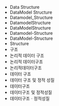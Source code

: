 ﻿- Data Structure
- DataModel Structure
- Datamodel_Structure
- DatamodelStructure
- DataModelStructure
- Datamodel-Structure
- DataModel-Structure
- Structure
- 구조
- 논리적 데이터 구조
- 논리적 데이터구조
- 논리적데이터구조
- 데이터 구조
- 데이터 구조 및 정적 성질
- 데이터구조
- 데이터구조 및 정적성질
- 데이터구조ㆍ정적성질
